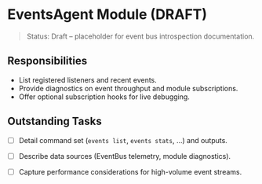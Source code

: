 # EventsAgent Module (DRAFT)

> Status: Draft – placeholder for event bus introspection documentation.

## Responsibilities
- List registered listeners and recent events.
- Provide diagnostics on event throughput and module subscriptions.
- Offer optional subscription hooks for live debugging.

## Outstanding Tasks
- [ ] Detail command set (`events list`, `events stats`, …) and outputs.
- [ ] Describe data sources (EventBus telemetry, module diagnostics).
- [ ] Capture performance considerations for high-volume event streams.

